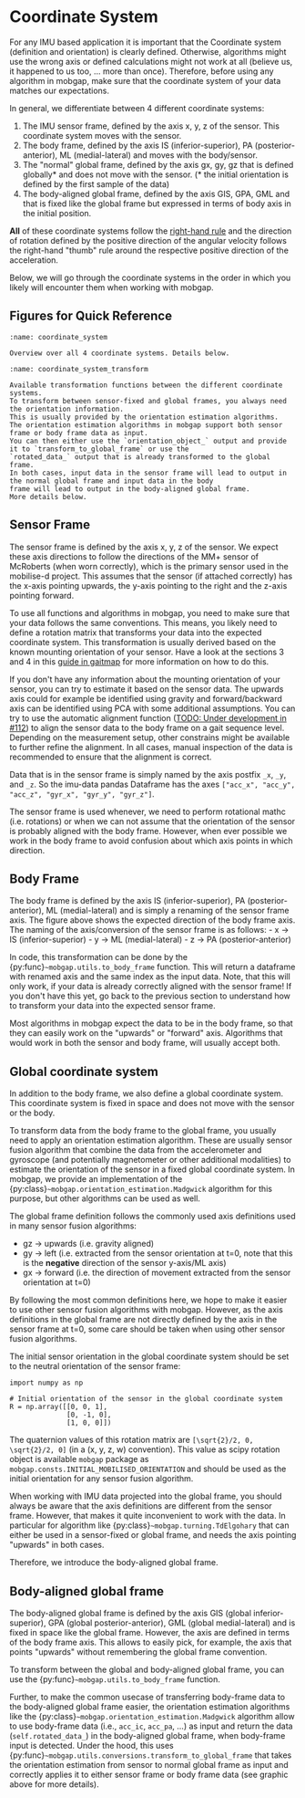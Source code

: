 # Coordinate System

For any IMU based application it is important that the Coordinate system (definition and orientation) is clearly 
defined.
Otherwise, algorithms might use the wrong axis or defined calculations might not work at all (believe us, it happened to
us too, ... more than once).
Therefore, before using any algorithm in mobgap, make sure that the coordinate system of your data matches our 
expectations.

In general, we differentiate between 4 different coordinate systems:

1. The IMU sensor frame, defined by the axis x, y, z of the sensor. This coordinate system moves with the sensor.
2. The body frame, defined by the axis IS (inferior-superior), PA (posterior-anterior), ML (medial-lateral) and moves
   with the body/sensor.
3. The "normal" global frame, defined by the axis gx, gy, gz that is defined globally* and does not move with the sensor.
   (* the initial orientation is defined by the first sample of the data)
4. The body-aligned global frame, defined by the axis GIS, GPA, GML and that is fixed like the global frame but 
   expressed in terms of body axis in the initial position.

**All** of these coordinate systems follow the [right-hand rule](https://en.wikipedia.org/wiki/Right-hand_rule) and the direction of rotation defined by the 
positive direction of the angular velocity follows the right-hand "thumb" rule around the respective positive direction 
of the acceleration.

Below, we will go through the coordinate systems in the order in which you likely will encounter them when working with
mobgap.

## Figures for Quick Reference

```{figure} ./images/coordinate_systems.svg
:name: coordinate_system

Overview over all 4 coordinate systems. Details below.
```

```{figure} ./images/coordinate_transformations.svg
:name: coordinate_system_transform

Available transformation functions between the different coordinate systems.
To transform between sensor-fixed and global frames, you always need the orientation information.
This is usually provided by the orientation estimation algorithms.
The orientation estimation algorithms in mobgap support both sensor frame or body frame data as input.
You can then either use the `orientation_object_` output and provide it to `transform_to_global_frame` or use the 
`rotated_data_` output that is already transformed to the global frame.
In both cases, input data in the sensor frame will lead to output in the normal global frame and input data in the body 
frame will lead to output in the body-aligned global frame.
More details below.
```

## Sensor Frame

The sensor frame is defined by the axis x, y, z of the sensor.
We expect these axis directions to follow the directions of the MM+ sensor of McRoberts (when worn correctly), which is 
the primary sensor used in the mobilise-d project.
This assumes that the sensor (if attached correctly) has the x-axis pointing upwards, the y-axis pointing to the right
and the z-axis pointing forward.

To use all functions and algorithms in mobgap, you need to make sure that your data follows the same conventions.
This means, you likely need to define a rotation matrix that transforms your data into the expected coordinate system.
This transformation is usually derived based on the known mounting orientation of your sensor.
Have a look at the sections 3 and 4 in this 
[guide in gaitmap](https://gaitmap.readthedocs.io/en/latest/source/user_guide/prepare_data.html#converting-into-the-correct-units) 
for more information on how to do this.

If you don't have any information about the mounting orientation of your sensor, you can try to estimate it based on the
sensor data.
The upwards axis could for example be identified using gravity and forward/backward axis can be identified using PCA
with some additional assumptions.
You can try to use the automatic alignment function
([TODO: Under development in #112](https://github.com/mobilise-d/mobgap/pull/112)) to align the sensor data to the body 
frame on a gait sequence level.
Depending on the measurement setup, other constrains might be available to further refine the alignment.
In all cases, manual inspection of the data is recommended to ensure that the alignment is correct.

Data that is in the sensor frame is simply named by the axis postfix `_x`, `_y`, and `_z`.
So the imu-data pandas Dataframe has the axes `["acc_x", "acc_y", "acc_z", "gyr_x", "gyr_y", "gyr_z"]`.

The sensor frame is used whenever, we need to perform rotational mathc (i.e. rotations) or when we can not assume that
the orientation of the sensor is probably aligned with the body frame.
However, when ever possible we work in the body frame to avoid confusion about which axis points in which direction.

## Body Frame

The body frame is defined by the axis IS (inferior-superior), PA (posterior-anterior), ML (medial-lateral) and is 
simply a renaming of the sensor frame axis.
The figure above shows the expected direction of the body frame axis.
The naming of the axis/conversion of the sensor frame is as follows:
    - x -> IS (inferior-superior)
    - y -> ML (medial-lateral)
    - z -> PA (posterior-anterior)

In code, this transformation can be done by the {py:func}`~mobgap.utils.to_body_frame` function.
This will return a dataframe with renamed axis and the same index as the input data.
Note, that this will only work, if your data is already correctly aligned with the sensor frame!
If you don't have this yet, go back to the previous section to understand how to transform your data into the expected
sensor frame.

Most algorithms in mobgap expect the data to be in the body frame, so that they can easily work on the "upwards" or 
"forward" axis.
Algorithms that would work in both the sensor and body frame, will usually accept both.

## Global coordinate system

In addition to the body frame, we also define a global coordinate system.
This coordinate system is fixed in space and does not move with the sensor or the body.

To transform data from the body frame to the global frame, you usually need to apply an orientation estimation 
algorithm.
These are usually sensor fusion algorithm that combine the data from the accelerometer and gyroscope 
(and potentially magnetometer or other additional modalities) to estimate the orientation of the sensor in a fixed
global coordinate system.
In mobgap, we provide an implementation of the {py:class}`~mobgap.orientation_estimation.Madgwick` algorithm for this 
purpose, but other algorithms can be used as well.

The global frame definition follows the commonly used axis definitions used in many sensor fusion algorithms:

- gz -> upwards (i.e. gravity aligned)
- gy -> left (i.e. extracted from the sensor orientation at t=0, note that this is the **negative** direction of the 
  sensor y-axis/ML axis)
- gx -> forward (i.e. the direction of movement extracted from the sensor orientation at t=0)

By following the most common definitions here, we hope to make it easier to use other sensor fusion algorithms with
mobgap.
However, as the axis definitions in the global frame are not directly defined by the axis in the sensor frame at t=0,
some care should be taken when using other sensor fusion algorithms.

The initial sensor orientation in the global coordinate system should be set to the neutral orientation of the 
sensor frame:

```{code-block} python
import numpy as np

# Initial orientation of the sensor in the global coordinate system
R = np.array([[0, 0, 1],
              [0, -1, 0],
              [1, 0, 0]])
```

The quaternion values of this rotation matrix are `[\sqrt{2}/2, 0, \sqrt{2}/2, 0]` (in a (x, y, z, w) convention).
This value as scipy rotation object is available `mobgap` package as `mobgap.consts.INITIAL_MOBILISED_ORIENTATION` and
should be used as the initial orientation for any sensor fusion algorithm.

When working with IMU data projected into the global frame, you should always be aware that the axis definitions are
different from the sensor frame.
However, that makes it quite inconvenient to work with the data.
In particular for algorithm like {py:class}`~mobgap.turning.TdElgohary` that can either be used in a sensor-fixed or
global frame, and needs the axis pointing "upwards" in both cases.

Therefore, we introduce the body-aligned global frame.

## Body-aligned global frame

The body-aligned global frame is defined by the axis GIS (global inferior-superior), GPA (global posterior-anterior),
GML (global medial-lateral) and is fixed in space like the global frame.
However, the axis are defined in terms of the body frame axis.
This allows to easily pick, for example, the axis that points "upwards" without remembering the global frame convention.

To transform between the global and body-aligned global frame, you can use the {py:func}`~mobgap.utils.to_body_frame` 
function.

Further, to make the common usecase of transferring body-frame data to the body-aligned global frame easier, the 
orientation estimation algorithms like the {py:class}`~mobgap.orientation_estimation.Madgwick` algorithm allow to use
body-frame data (i.e., `acc_ic`, `acc_pa`, ...) as input and return the data (`self.rotated_data_`) in the body-aligned 
global frame, when body-frame input is detected.
Under the hood, this uses {py:func}`~mobgap.utils.conversions.transform_to_global_frame` that takes the orientation 
estimation from sensor to normal global frame as input and correctly applies it to either sensor frame or body frame 
data (see graphic above for more details).



